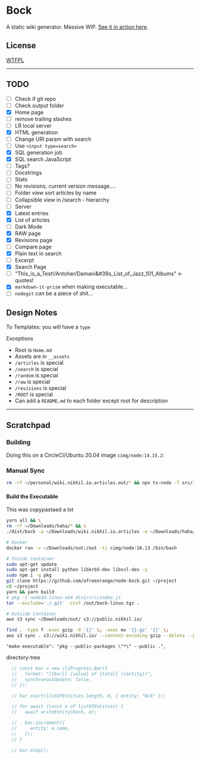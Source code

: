 # Bock

A static wiki generator. Massive WIP. [See it in action here](https://wiki.nikhil.io). 

## License

[WTFPL](http://www.wtfpl.net/)

---

## TODO

* [ ] Check if git repo
* [ ] Check output folder
* [x] Home page
* [ ] remove trailing slashes
* [ ] LR local server
* [x] HTML generation
* [ ] Change URI param with search
* [ ] Use `<input type=search>`
* [x] SQL generation job
* [x] SQL search JavaScript
* [ ] Tags?
* [ ] Docstrings
* [ ] Stats
* [ ] No revisions, current version message....
* [ ] Folder view sort articles by name
* [ ] Collapsible view in /search - hierarchy
* [ ] Server
* [x] Latest entries
* [x] List of articles
* [ ] Dark Mode
* [x] RAW page
* [x] Revisions page
* [ ] Compare page
* [x] Plain text in search
* [ ] Excerpt
* [x] Search Page
* [ ] "This_is_a_Test!/Antoher/Damani&#39s_List_of_Jazz_101_Albums" <- quotes!
* [x] `markdown-it-prism` when making executable...
* [ ] `nodegit` _can_ be a piece of shit...

## Design Notes

To Templates: you will have a `type` 

Exceptions

* Root is `Home.md`
* Assets are in `__assets`
* `/articles` is special
* `/search` is special
* `/random` is special
* `/raw` is special
* `/revisions` is special
* `/ROOT` is special
* Can add a `README.md` to each folder except root for description

---

## Scratchpad

### Building

Doing this on a CircleCI/Ubuntu 20.04 image `cimg/node:14.15.2`:

### Manual Sync

```bash
rm -rf ~/personal/wiki.nikhil.io.articles.out/* && npx ts-node -T src/index.ts -a ~/personal/wiki.nikhil.io.articles -o ~/personal/wiki.nikhil.io.articles.out -p && pushd ~/personal/wiki.nikhil.io.articles.out && find . -type f -exec gzip -9 '{}' \; -exec mv '{}.gz' '{}' \;  && aws s3 sync . s3://wiki.nikhil.io/ --delete --exclude "*.DS_Store*" --content-encoding gzip && popd
```

#### Build the Executable

This was copypastaed a lot

```bash
yarn all && \
rm -rf ~/Downloads/haha/* && \
./dist/bock -a ~/Downloads/wiki.nikhil.io.articles -o ~/Downloads/haha/
```

```bash
# Docker
docker run -v ~/Downloads/out:/out -ti cimg/node:16.13 /bin/bash

# Inside Container
sudo apt-get update
sudo apt-get install python libkrb5-dev libssl-dev -y
sudo npm i -g pkg
git clone https://github.com/afreeorange/node-bock.git ~/project
cd ~/project
yarn && yarn build
# pkg -t node16-linux-x64 dist/src/index.js
tar --exclude='./.git' -czvf /out/bock-linux.tgz .

# Outside Container
aws s3 sync ~/Downloads/out/ s3://public.nikhil.io/ 
```

```bash
find . -type f -exec gzip -9 '{}' \; -exec mv '{}.gz' '{}' \;
aws s3 sync . s3://wiki.nikhil.io/ --content-encoding gzip --delete --profile nikhil.io
```

```
"make-executable": "pkg --public-packages \"*\" --public .",
```

directory-tree

```javascript
  // const bar = new cliProgress.Bar({
  //   format: "[{bar}] {value} of {total} ({entity})",
  //   synchronousUpdate: false,
  // });

  // bar.start(listOfEntities.length, 0, { entity: "N/A" });

  // for await (const e of listOfEntities) {
  //   await writeEntity(bock, e);

  //   bar.increment({
  //     entity: e.name,
  //   });
  // }

  // bar.stop();
```
